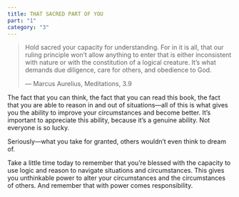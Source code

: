 ```yaml
---
title: THAT SACRED PART OF YOU
part: "1"
category: "3"
---
```


> Hold sacred your capacity for understanding. For in it is all, that our ruling principle won’t allow anything to  enter that is either inconsistent with nature or with the constitution of a logical creature. It’s what demands due diligence, care for others, and obedience to God.
>
> — Marcus Aurelius, Meditations, 3.9

The fact that you can think, the fact that you can read this book, the fact that you are able to reason in and out of situations—all of this is what gives you the ability to improve your circumstances and become better. It’s important to appreciate this ability, because it’s a genuine ability. Not everyone is so lucky.

Seriously—what you take for granted, others wouldn’t even think to dream of.

Take a little time today to remember that you’re blessed with the capacity to use logic and reason to navigate situations and circumstances. This gives you unthinkable power to alter your circumstances and the circumstances of others. And remember that with power comes responsibility.
